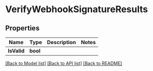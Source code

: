# VerifyWebhookSignatureResults

## Properties

Name | Type | Description | Notes
------------ | ------------- | ------------- | -------------
**IsValid** | **bool** |  | 

[[Back to Model list]](../README#documentation-for-models) [[Back to API list]](../README#documentation-for-api-endpoints) [[Back to README]](../README)


